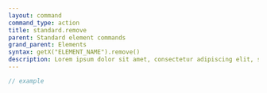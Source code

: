 ```yaml
---
layout: command
command_type: action
title: standard.remove
parent: Standard element commands
grand_parent: Elements
syntax: getX("ELEMENT_NAME").remove()
description: Lorem ipsum dolor sit amet, consectetur adipiscing elit, sed do eiusmod tempor incididunt ut labore et dolore magna aliqua. Ut enim ad minim veniam, quis nostrud exercitation ullamco laboris nisi ut aliquip ex ea commodo consequat.
---
```


```javascript
// example
```